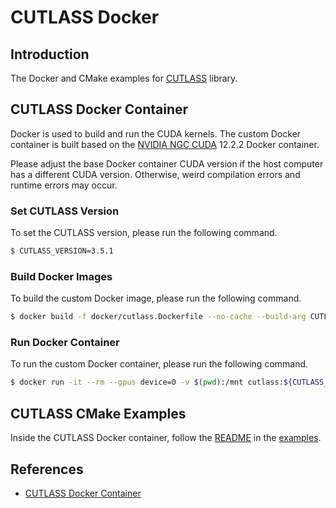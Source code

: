 # CUTLASS Docker

## Introduction

The Docker and CMake examples for [CUTLASS](https://github.com/NVIDIA/cutlass) library.

## CUTLASS Docker Container

Docker is used to build and run the CUDA kernels. The custom Docker container is built based on the [NVIDIA NGC CUDA](https://catalog.ngc.nvidia.com/orgs/nvidia/containers/cuda) 12.2.2 Docker container.

Please adjust the base Docker container CUDA version if the host computer has a different CUDA version. Otherwise, weird compilation errors and runtime errors may occur.

### Set CUTLASS Version

To set the CUTLASS version, please run the following command.

```bash
$ CUTLASS_VERSION=3.5.1
```

### Build Docker Images

To build the custom Docker image, please run the following command.

```bash
$ docker build -f docker/cutlass.Dockerfile --no-cache --build-arg CUTLASS_VERSION=${CUTLASS_VERSION} --tag cutlass:${CUTLASS_VERSION} .
```

### Run Docker Container

To run the custom Docker container, please run the following command.

```bash
$ docker run -it --rm --gpus device=0 -v $(pwd):/mnt cutlass:${CUTLASS_VERSION}
```

## CUTLASS CMake Examples

Inside the CUTLASS Docker container, follow the [README](/examples/README.md) in the [examples](/examples/).

## References

- [CUTLASS Docker Container](https://leimao.github.io/blog/CUTLASS-Docker/)
